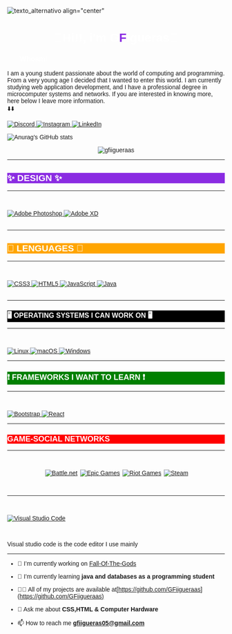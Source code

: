 ![texto_alternativo align="center"](X2Download_app-GF%C2%B4sBOT_Logo_Trailer-_1080p__AdobeExpress.gif)


<h1 align="center" style="color:white;"><strong><font face="sans-serif">👋Hi!!, i'm G<span style="color:blueviolet;">F</span>igueras👋</font></strong></h1>

<h3 style="color:white;"><strong><font face="sans-serif">👨‍💻 Whoami</font></strong></h3>
<h><font  face="sans-serif">I am a young student passionate about the world of computing and programming. From a very young age I decided that I wanted to enter this world. I am currently studying web application development, and I have a professional degree in microcomputer systems and networks.
If you are interested in knowing more, here below I leave more information. <br>⬇️⬇️</h><br>


<a href="">

![Discord](https://img.shields.io/badge/Discord-%237289DA.svg?style=for-the-badge&logo=discord&logoColor=white)
</a>
<a href="https://www.instagram.com/guiillee_.03/">
![Instagram](https://img.shields.io/badge/Instagram-%23E4405F.svg?style=for-the-badge&logo=Instagram&logoColor=white)
</a>
<a href="https://www.linkedin.com/in/guillermo-figueras-b2997a240/">
![LinkedIn](https://img.shields.io/badge/linkedin-%230077B5.svg?style=for-the-badge&logo=linkedin&logoColor=white)
</a>



![Anurag's GitHub stats](https://github-readme-stats.vercel.app/api?username=gfigueras03&show_icons=true)
<p align="center"> <img src="https://komarev.com/ghpvc/?username=gfiigueraas&label=Profile%20views&color=0e75b6&style=flat" alt="gfiigueraas" /> </p>
<hr>
<div class="list-item">
<h2 style="color:white; background-color:blueviolet;"><strong> ✨ DESIGN ✨</strong></h2>
</div>
<hr>
<br>
<a href="https://www.adobe.com/es/products/photoshop/landpb.html?mv=search&mv=search&sdid=LZ32SYVR&ef_id=7233d3034d1218c2f0bdb03d863ea2d4:G:s&s_kwcid=AL!3085!10!79714721920047!79714789232193">

![Adobe Photoshop](https://img.shields.io/badge/adobe%20photoshop-%2331A8FF.svg?style=for-the-badge&logo=adobe%20photoshop&logoColor=white)
</a>
<a href="https://www.adobe.com/es/products/xd.html">
![Adobe XD](https://img.shields.io/badge/Adobe%20XD-470137?style=for-the-badge&logo=Adobe%20XD&logoColor=#FF61F6)
</a>
<br><br>

<hr>



<div class="list-item">
<h2 style="color:white; background-color:orange"><strong>📄 LENGUAGES 📄</strong></h2></div>
<hr>
<br>
<a href="https://es.wikipedia.org/wiki/CSS">

![CSS3](https://img.shields.io/badge/css3-%231572B6.svg?style=for-the-badge&logo=css3&logoColor=white)
</a>
<a href="https://es.wikipedia.org/wiki/HTML">
![HTML5](https://img.shields.io/badge/html5-%23E34F26.svg?style=for-the-badge&logo=html5&logoColor=white)
</a>
<a href="https://es.wikipedia.org/wiki/JavaScript">
![JavaScript](https://img.shields.io/badge/javascript-%23323330.svg?style=for-the-badge&logo=javascript&logoColor=%23F7DF1E)
</a>
<a href="https://es.wikipedia.org/wiki/Java_(lenguaje_de_programaci%C3%B3n)">
![Java](https://img.shields.io/badge/java-%23ED8B00.svg?style=for-the-badge&logo=java&logoColor=white)
</a>
<br><br>

<hr>
<div class="list-item">
<h2 style="color:white; font-size:16px;background-color:black "><strong>🖥️ OPERATING SYSTEMS I CAN WORK ON 🖥️</strong></h2></div>
<hr>
<br>
<a href="https://es.wikipedia.org/wiki/GNU/Linux">

![Linux](https://img.shields.io/badge/Linux-FCC624?style=for-the-badge&logo=linux&logoColor=black)
</a>
<a href="https://es.wikipedia.org/wiki/Mac_OS">
![macOS](https://img.shields.io/badge/mac%20os-000000?style=for-the-badge&logo=macos&logoColor=F0F0F0)
</a>
<a href="https://es.wikipedia.org/wiki/Microsoft_Windows">
![Windows](https://img.shields.io/badge/Windows-0078D6?style=for-the-badge&logo=windows&logoColor=white)
</a>
<br>

<hr>

<div class="list-item">
<h2 style="color:white; font-size:18px;background-color:green"><strong>❗ FRAMEWORKS I WANT TO LEARN ❗</strong></h2></div>
<hr>
<br>
<a href="https://es.wikipedia.org/wiki/Bootstrap_(framework)">

![Bootstrap](https://img.shields.io/badge/bootstrap-%23563D7C.svg?style=for-the-badge&logo=bootstrap&logoColor=white)
</a>
<a href="https://es.wikipedia.org/wiki/React">
![React](https://img.shields.io/badge/react-%2320232a.svg?style=for-the-badge&logo=react&logoColor=%2361DAFB)
</a>
<br>

<hr>

<div class="list-item">
<h2 style="color:white; font-size:18px;background-color:red"><strong>GAME-SOCIAL NETWORKS</strong></h2></div>
<hr>
<br>
<div style="display:flex; align-items:center; justify-content:center; gap:3px;">
<a href="https://www.blizzard.com/es-es/">

![Battle.net](https://img.shields.io/badge/battle.net-%2300AEFF.svg?style=for-the-badge&logo=battle.net&logoColor=white)
</a>
<a href="https://www.epicgames.com/site/es-ES/home">

![Epic Games](https://img.shields.io/badge/epicgames-%23313131.svg?style=for-the-badge&logo=epicgames&logoColor=white)
</a>
<a href="https://www.riotgames.com/es">

![Riot Games](https://img.shields.io/badge/riotgames-D32936.svg?style=for-the-badge&logo=riotgames&logoColor=white)
</a>
<a href="https://steamcommunity.com/profiles/76561198340717076/">

![Steam](https://img.shields.io/badge/steam-%23000000.svg?style=for-the-badge&logo=steam&logoColor=white)
</a>

</div>
<br>
<hr>

<br>
<a href="https://es.wikipedia.org/wiki/Visual_Studio_Code">

![Visual Studio Code](https://img.shields.io/badge/Visual%20Studio%20Code-0078d7.svg?style=for-the-badge&logo=visual-studio-code&logoColor=white)
</a>

<br>

<p>Visual studio code is the code editor I use mainly</p>
<hr>

- 🔭 I’m currently working on [Fall-Of-The-Gods]()

- 🌱 I’m currently learning **java and databases as a programming student**

- 👨‍💻 All of my projects are available at[https://github.com/GFiigueraas](https://github.com/GFiigueraas)

- 💬 Ask me about **CSS,HTML & Computer Hardware**

- 📫 How to reach me **gfiigueras05@gmail.com**
</body>
<!-- <style>
    body{
        display:flex;
    }
.list-item {
  height: 100%;
  list-style: none;
  color: white;
  padding: 10px;
  cursor: pointer;
  transition: 0.4s ease;
  /* border: 1px solid white; */
  display: flex;
  position: relative;
  align-items:center;
  justify-content:center;
  text-align:center;
}
.list-item::after {
  content: "";
  position: absolute;
  bottom: 12px;
  left: 10px;
  width: 0px;
  height: 0px;
  border-top: 2px solid white;
  border-left: 2px solid transparent;
  transition: 0.5s;
  visibility: hidden;
}
.list-item::before {
  content: "";
  position: absolute;
  bottom: 12px;
  right: 10px;
  width: 0px;
  height: 0px;
  border-top: 2px solid white;
  border-left: 2px solid transparent;
  transition: 0.5s;
  visibility: hidden;
}
.list-item:hover::after,
.list-item:hover::before {
  width: 90.9%;
  visibility: visible;
}
.list-item:hover {
  transition: 0.2s ease;
  transform: scale(1.1, 1.1);
}
 h2{
    transition: 0.4s ease;
    width:100%;
    height:100%;
  /* border: 1px solid white; */
  display: flex;
   }
</style>

</center> -->
